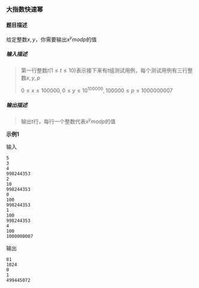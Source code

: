 ### 大指数快速幂
#### 题目描述
给定整数$x,y$，你需要输出$x^y mod p$的值

##### 输入描述
> 第一行整数$t (1 \le t \le 10)$表示接下来有$t$组测试用例，每个测试用例有三行整数$x,y,p$
>
> $0 \le x \le 100000, 0 \le y \le 10^{100000},100000 \le p \le 1000000007$

##### 输出描述
> 输出t行，每行一个整数代表$x^y mod p$的值

**示例1**

输入
```
5
3
4
998244353
2
10
998244353
0
100
998244353
1
100
998244353
4
100
1000000007
```

输出
```
81
1024
0
1
499445072
```

